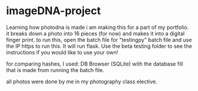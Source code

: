# imageDNA-project
Learning how photodna is made
i am making this for a part of my portfolio. it breaks down a photo into 16 pieces (for now) and makes it into a digital finger print.
to run this, open the batch file for "testingpy" batch file and use the IP https to run this. 
It will run flask. 
Use the beta testing folder to see the instructions if you would like to use your own!

for comparing hashes, I used: DB Browser (SQLite) with the database fill that is made from running the batch file.

all photos were done by me in my photography class elective. 

